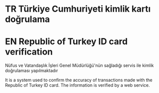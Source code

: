 # TR Türkiye Cumhuriyeti kimlik kartı doğrulama
# EN Republic of Turkey ID card verification

Nüfus ve Vatandaşlık İşleri Genel Müdürlüğü'nün sağladığı servis ile kimlik doğrulaması yapılmaktadır


It is a system used to confirm the accuracy of transactions made with the Republic of Turkey ID card. The information is verified by a web service.




